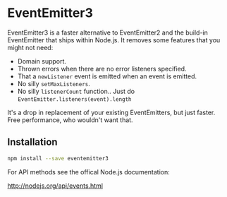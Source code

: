 # EventEmitter3

EventEmitter3 is a faster alternative to EventEmitter2 and the build-in
EventEmitter that ships within Node.js. It removes some features that you might
not need:

- Domain support.
- Thrown errors when there are no error listeners specified.
- That a `newListener` event is emitted when an event is emitted.
- No silly `setMaxListeners`.
- No silly `listenerCount` function.. Just do `EventEmitter.listeners(event).length`

It's a drop in replacement of your existing EventEmitters, but just faster. Free
performance, who wouldn't want that.

## Installation

```bash
npm install --save eventemitter3
```

For API methods see the offical Node.js documentation: 

http://nodejs.org/api/events.html

